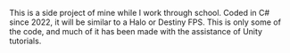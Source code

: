 
This is a side project of mine while I work through school. Coded in C# since 2022, it will be similar to a Halo or Destiny FPS. This is only some of the code, and much of it has been made with the assistance of Unity tutorials.
